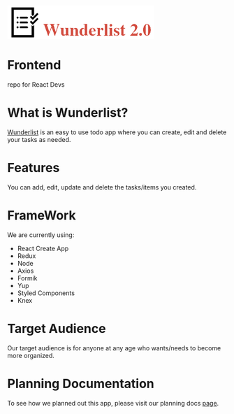 ![Image of Wunderlist](client/src/images/logo.png)
# Frontend
repo for React Devs 

# What is Wunderlist?
[Wunderlist](https://romantic-austin-d557d1.netlify.com/) is an easy to use todo app where you can create, edit and delete your tasks as needed. 

# Features
You can add, edit, update and delete the tasks/items you created.

# FrameWork
We are currently using:
* React Create App
* Redux
* Node
* Axios
* Formik
* Yup
* Styled Components
* Knex

# Target Audience
Our target audience is for anyone at any age who wants/needs to become more organized.

# Planning Documentation
To see how we planned out this app, please visit our planning docs [page](https://docs.google.com/document/d/1gNwyxo23AKSSKfYldchbrPbszsnndoyfMCvolXJ8Nsc/edit?usp=sharing).
